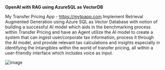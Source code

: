 **OpenAI with RAG using AzureSQL as VectorDB**

My Transfer Pricing App - https://mytpapp.com
Implement Retrieval Augmented Generation using Azure SQL as Vector Database with notion of building a successful AI model which aids in the benchmarking process within Transfer Pricing and have an Agent utilize the AI model to create a system that can ingest user/corporate tax information, process it through the AI model, and provide relevant tax calculations and insights especially in identifying the Intangibles within the world of transfer pricing, all within a user-friendly interface which includes voice as input.

![image](https://github.com/aswinaus/mytpapp/assets/4524097/62a6c469-ac0c-4614-9eaf-664362d70228)
